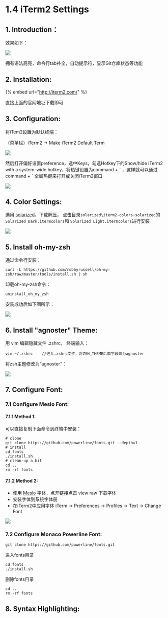 # 1.4 iTerm2 Settings

## 1. Introduction：

效果如下：

![](../.gitbook/assets/006tkftcgy1fi8xhqbrgtj30mi0fe0vs.jpg)

 拥有语法高亮，命令行tab补全，自动提示符，显示Git仓库状态等功能

## 2. Installation:

{% embed url="http://iterm2.com/" %}

直接上面的官网地址下载即可

## 3. Configuration:

 将iTem2设置为默认终端：

 （菜单栏）iTerm2 -&gt; Make iTerm2 Default Term

![](../.gitbook/assets/1.png)

 然后打开偏好设置preference，选中Keys，勾选Hotkey下的Show/hide iTerm2 with a system-wide hotkey，将热键设置为command + \` ，这样就可以通过command + \` 全局热键来打开或关闭iTerm2窗口

![](../.gitbook/assets/2.png)

## 4. Color Settings:

 选用 [solarized](http://ethanschoonover.com/solarized)，下载解压， 点击目录`solarized\iterm2-colors-solarized`的`Solarized Dark.itermcolors`和 `Solarized Light.itermcolors`进行安装

![](../.gitbook/assets/3.png)

## 5. Install oh-my-zsh

 通过命令行安装：

```text
curl -L https://github.com/robbyrussell/oh-my-zsh/raw/master/tools/install.sh | sh
```

 卸载oh-my-zsh命令：

```text
uninstall_oh_my_zsh
```

安装成功后如下图所示：

![](../.gitbook/assets/4.png)

## 6. Install "agnoster" Theme:

 用 vim 编辑隐藏文件 .zshrc， 终端输入：

```text
vim ~/.zshrc    //进入.zshrc文件，将ZSH_THEME后面字段改为agnoster
```

 将zsh主题修改为“agnoster”：

![](../.gitbook/assets/5.jpg)

## 7. Configure Font:

### 7.1 Configure Meslo Font:

#### 7.1.1 Method 1:

 可以直接复制下面命令到终端中安装：

```text
# clone
git clone https://github.com/powerline/fonts.git --depth=1
# install
cd fonts
./install.sh
# clean-up a bit
cd ..
rm -rf fonts
```

#### 7.1.2 Method 2:

*  使用 [Meslo](https://github.com/powerline/fonts/blob/master/Meslo%20Slashed/Meslo%20LG%20M%20Regular%20for%20Powerline.ttf) 字体，点开链接点击 view raw 下载字体
*  安装字体到系统字体册
*  在iTerm2中应用字体 iTerm -&gt; Preferences -&gt; Profiles -&gt; Text -&gt; Change Font

![](../.gitbook/assets/7.png)

### 7.2 Configure Monaco Powerline Font:

```text
git clone https://github.com/powerline/fonts.git
```

 进入fonts目录

```text
cd fonts
./install.sh
```

 删除fonts目录

```text
cd ..
rm -rf fonts
```

## 8. Syntax Highlighting:



